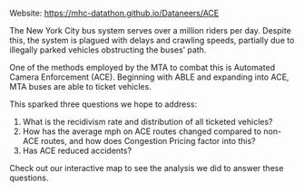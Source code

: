 Website: https://mhc-datathon.github.io/Dataneers/ACE

The New York City bus system serves over a million riders per day. Despite this, the system is plagued with delays and crawling speeds, partially due to illegally parked vehicles obstructing the buses’ path. 

One of the methods employed by the MTA to combat this is Automated Camera Enforcement (ACE). Beginning with ABLE and expanding into ACE, MTA buses are able to ticket vehicles. 

This sparked three questions we hope to address: 
1. What is the recidivism rate and distribution of all ticketed vehicles?
2. How has the average mph on ACE routes changed compared to non-ACE routes, and how does Congestion Pricing factor into this?
3. Has ACE reduced accidents?


Check out our interactive map to see the analysis we did to answer these questions. 
